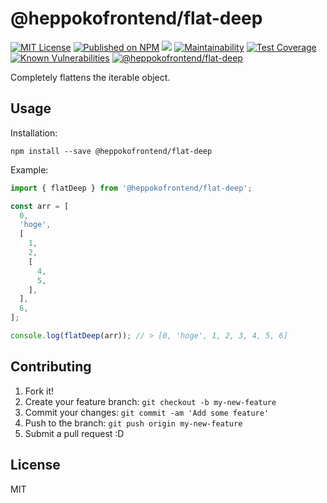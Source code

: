 # @heppokofrontend/flat-deep

[![MIT License](http://img.shields.io/badge/license-MIT-blue.svg?style=flat)](LICENSE) [![Published on NPM](https://img.shields.io/npm/v/@heppokofrontend/flat-deep.svg)](https://www.npmjs.com/package/@heppokofrontend/flat-deep) [![](https://data.jsdelivr.com/v1/package/npm/@heppokofrontend/flat-deep/badge)](https://www.jsdelivr.com/package/npm/@heppokofrontend/flat-deep) [![Maintainability](https://api.codeclimate.com/v1/badges/bacf4dcc44135e8ef5ec/maintainability)](https://codeclimate.com/github/heppokofrontend/flat-deep/maintainability) [![Test Coverage](https://api.codeclimate.com/v1/badges/bacf4dcc44135e8ef5ec/test_coverage)](https://codeclimate.com/github/heppokofrontend/flat-deep/test_coverage) [![Known Vulnerabilities](https://snyk.io/test/npm/@heppokofrontend/flat-deep/badge.svg)](https://snyk.io/test/npm/@heppokofrontend/flat-deep)
 [![@heppokofrontend/flat-deep](https://snyk.io/advisor/npm-package/@heppokofrontend/flat-deep/badge.svg)](https://snyk.io/advisor/npm-package/@heppokofrontend/flat-deep)


Completely flattens the iterable object.

## Usage

Installation:

```shell
npm install --save @heppokofrontend/flat-deep
```

Example: 

```javascript
import { flatDeep } from '@heppokofrontend/flat-deep';

const arr = [
  0,
  'hoge',
  [
    1,
    2,
    [
      4,
      5,
    ],
  ],
  6,
];

console.log(flatDeep(arr)); // > [0, 'hoge', 1, 2, 3, 4, 5, 6]
```


## Contributing

1. Fork it!
2. Create your feature branch: `git checkout -b my-new-feature`
3. Commit your changes: `git commit -am 'Add some feature'`
4. Push to the branch: `git push origin my-new-feature`
5. Submit a pull request :D

## License

MIT
